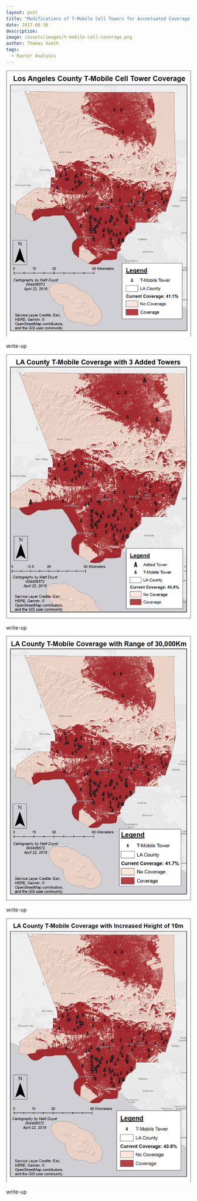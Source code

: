```yaml
---
layout: post
title: "Modifications of T-Mobile Cell Towers for Accentuated Coverage Areas: Los Angeles, CA"
date: 2017-08-30
description: 
image: /assets/images/t-mobile-cell-coverage.png
author: Thomas Vaeth
tags: 
  - Raster Analysis
---
```


![Map GIS](/assets/images/t-mobile-cell-coverage.png)

write-up

![Placeholder](/assets/images/3-added-towers.png)

write-up

![Placeholder](/assets/images/25k-to-30k.png)

write-up

![Placeholder](/assets/images/increased-towers-10m.png)

write-up